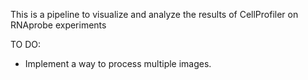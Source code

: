 This is a pipeline to visualize and analyze the results of CellProfiler on RNAprobe experiments


TO DO:
- Implement a way to process multiple images.
